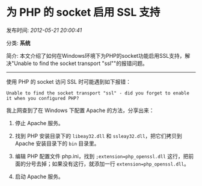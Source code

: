 # 为 PHP 的 socket 启用 SSL 支持

发布时间: *2012-05-21 20:00:41*

分类: __系统__

简介: 本文介绍了如何在Windows环境下为PHP的socket功能启用SSL支持，解决"Unable to find the socket transport "ssl""的报错问题。

---------

使用 PHP 的 socket 访问 SSL 时可能遇到如下报错：

```
Unable to find the socket transport "ssl" - did you forget to enable it when you configured PHP?
```

我上网查到了在 Windows 下配置 Apache 的方法，分享出来：

1. 停止 Apache 服务。

2. 找到 PHP 安装目录下的 `libeay32.dll` 和 `ssleay32.dll`，把它们拷贝到 Apache 安装目录下的 `bin` 目录里。

3. 编辑 PHP 配置文件 php.ini，找到 `;extension=php_openssl.dll` 这行，把前面的分号去掉；如果没有这行，就添加一行 `extension=php_openssl.dll`。

4. 启动 Apache 服务。